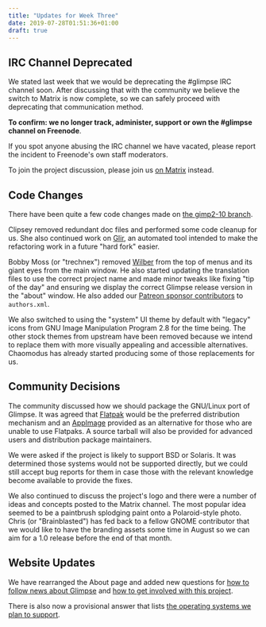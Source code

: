```yaml
---
title: "Updates for Week Three"
date: 2019-07-28T01:51:36+01:00
draft: true
---
```

## IRC Channel Deprecated
We stated last week that we would be deprecating the #glimpse IRC channel soon. After discussing that with the community we believe the switch to Matrix is now complete, so we can safely proceed with deprecating that communication method.

**To confirm: we no longer track, administer, support or own the #glimpse channel on Freenode**.

If you spot anyone abusing the IRC channel we have vacated, please report the incident to Freenode's own staff moderators.

To join the project discussion, please join us [on Matrix](https://matrix.to/#/#glimpse:matrix.org) instead.

## Code Changes
There have been quite a few code changes made on [the gimp2-10 branch](https://github.com/glimpse-editor/Glimpse/tree/gimp2-10).

Clipsey removed redundant doc files and performed some code cleanup for us. She also continued work on [Glir](https://github.com/glimpse-editor/glir), an automated tool intended to make the refactoring work in a future "hard fork" easier.

Bobby Moss (or "trechnex") removed [Wilber](https://gimper.net/threads/what-is-wilber.793/) from the top of menus and its giant eyes from the main window. He also started updating the translation files to use the correct project name and made minor tweaks like fixing "tip of the day" and ensuring we display the correct Glimpse release version in the "about" window. He also added our [Patreon sponsor contributors](https://www.patreon.com/glimpse) to `authors.xml`.

We also switched to using the "system" UI theme by default with "legacy" icons from GNU Image Manipulation Program 2.8 for the time being. The other stock themes from upstream have been removed because we intend to replace them with more visually appealing and accessible alternatives. Chaomodus has already started producing some of those replacements for us.

## Community Decisions
The community discussed how we should package the GNU/Linux port of Glimpse. It was agreed that [Flatpak](https://flatpak.org/) would be the preferred distribution mechanism and an [AppImage](https://appimage.org/) provided as an alternative for those who are unable to use Flatpaks. A source tarball will also be provided for advanced users and distribution package maintainers.

We were asked if the project is likely to support BSD or Solaris. It was determined those systems would not be supported directly, but we could still accept bug reports for them in case those with the relevant knowledge become available to provide the fixes.

We also continued to discuss the project's logo and there were a number of ideas and concepts posted to the Matrix channel. The most popular idea seemed to be a paintbrush splodging paint onto a Polaroid-style photo. Chris (or "Brainblasted") has fed back to a fellow GNOME contributor that we would like to have the branding assets some time in August so we can aim for a 1.0 release before the end of that month.

## Website Updates
We have rearranged the About page and added new questions for [how to follow news about Glimpse](../../about/#how-do-i-stay-up-to-date-with-this-project) and [how to get involved with this project](../../about/#how-do-i-contribute-to-this-project).

There is also now a provisional answer that lists [the operating systems we plan to support](../../about/#which-operating-systems-do-you-support).
